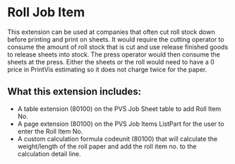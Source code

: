# Roll Job Item

This extension can be used at companies that often cut roll stock down before printing and print on sheets. It would require the cutting operator to consume the amount of roll stock that is cut and use release finished goods to release sheets into stock. The press operator would then consume the sheets at the press. Either the sheets or the roll would need to have a 0 price in PrintVis estimating so it does not charge twice for the paper.

## What this extension includes:

- A table extension (80100) on the PVS Job Sheet table to add Roll Item No.
- A page extension (80100) on the PVS Job Items ListPart for the user to enter the Roll Item No.
- A custom calculation formula codeunit (80100) that will calculate the weight/length of the roll paper and add the roll item no. to the calculation detail line.